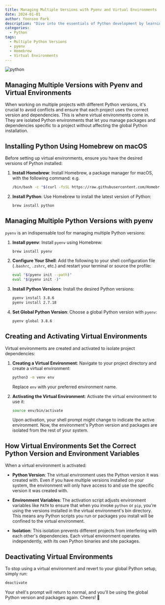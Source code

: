 ```yaml
---
title: Managing Multiple Versions with Pyenv and Virtual Environments
date: 2024-01-01
author: Yoonsoo Park
description: "Dive into the essentials of Python development by learning how to manage multiple Python versions with Pyenv and create isolated project environments using virtual environments."
categories:
  - Python
tags:
  - Multiple Python Versions
  - pyenv
  - Homebrew
  - Virtual Environments
---
```


![python](/images/2024-01-01.png)

## Managing Multiple Versions with Pyenv and Virtual Environments

When working on multiple projects with different Python versions, it's crucial to avoid conflicts and ensure that each project uses the correct version and dependencies. This is where virtual environments come in. They are isolated Python environments that let you manage packages and dependencies specific to a project without affecting the global Python installation.

## Installing Python Using Homebrew on macOS

Before setting up virtual environments, ensure you have the desired versions of Python installed:

1. **Install Homebrew**: Install Homebrew, a package manager for macOS, with the following command:
   e.g.

   ```bash
   /bin/bash -c "$(curl -fsSL https://raw.githubusercontent.com/Homebrew/install/HEAD/install.sh)"
   ```

2. **Install Python**: Use Homebrew to install the latest version of Python:

   ```bash
   brew install python
   ```

## Managing Multiple Python Versions with pyenv

`pyenv` is an indispensable tool for managing multiple Python versions:

1. **Install pyenv**: Install `pyenv` using Homebrew:

   ```bash
   brew install pyenv
   ```

2. **Configure Your Shell**: Add the following to your shell configuration file (`.bashrc`, `.zshrc`, etc.) and restart your terminal or source the profile:

   ```bash
   eval "$(pyenv init --path)"
   eval "$(pyenv init -)"
   ```

3. **Install Python Versions**: Install the desired Python versions:

   ```bash
   pyenv install 3.8.6
   pyenv install 2.7.18
   ```

4. **Set Global Python Version**: Choose a global Python version with `pyenv`:

   ```bash
   pyenv global 3.8.6
   ```

## Creating and Activating Virtual Environments

Virtual environments are created and activated to isolate project dependencies:

1. **Creating a Virtual Environment**: Navigate to your project directory and create a virtual environment:

   ```bash
   python3 -m venv env
   ```

   Replace `env` with your preferred environment name.

2. **Activating the Virtual Environment**: Activate the virtual environment to use it:

   ```bash
   source env/bin/activate
   ```

   Upon activation, your shell prompt might change to indicate the active environment. Now, the environment's Python version and packages are isolated from the rest of your system.

## How Virtual Environments Set the Correct Python Version and Environment Variables

When a virtual environment is activated:

- **Python Version**: The virtual environment uses the Python version it was created with. Even if you have multiple versions installed on your system, the environment will only have access to and use the specific version it was created with.

- **Environment Variables**: The activation script adjusts environment variables like `PATH` to ensure that when you invoke `python` or `pip`, you're using the versions installed in the virtual environment's bin directory. This means any Python scripts you run or packages you install will be confined to the virtual environment.

- **Isolation**: This isolation prevents different projects from interfering with each other's dependencies. Each virtual environment operates independently, with its own Python binaries and site packages.

## Deactivating Virtual Environments

To stop using a virtual environment and revert to your global Python setup, simply run:

```bash
deactivate
```

Your shell's prompt will return to normal, and you'll be using the global Python version and packages again.
Cheers! 🍺
